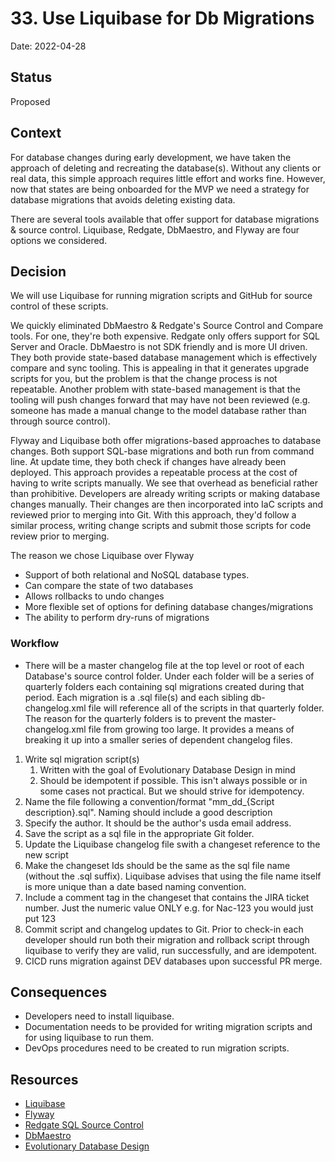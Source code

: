 # 33. Use Liquibase for Db Migrations

Date: 2022-04-28

## Status
 
Proposed
 
## Context

For database changes during early development, we have taken the approach of deleting and recreating the database(s). Without any clients or real data, this simple approach requires little effort and works fine. However, now that states are being onboarded for the MVP we need a strategy for database migrations that avoids deleting existing data.

There are several tools available that offer support for database migrations & source control. Liquibase, Redgate, DbMaestro, and Flyway are four options we considered.

## Decision

We will use Liquibase for running migration scripts and GitHub for source control of these scripts. 

We quickly eliminated DbMaestro & Redgate's Source Control and Compare tools. For one, they're both expensive. Redgate only offers support for SQL Server and Oracle. DbMaestro is not SDK friendly and is more UI driven. They both provide state-based database management which is effectively compare and sync tooling. This is appealing in that it generates upgrade scripts for you, but the problem is that the change process is not repeatable. Another problem with state-based management is that the tooling will push changes forward that may have not been reviewed (e.g. someone has made a manual change to the model database rather than through source control).

Flyway and Liquibase both offer migrations-based approaches to database changes. Both support SQL-base migrations and both run from command line. At update time, they both check if changes have already been deployed. This approach provides a repeatable process at the cost of having to write scripts manually. We see that overhead as beneficial rather than prohibitive. Developers are already writing scripts or making database changes manually. Their changes are then incorporated into IaC scripts and reviewed prior to merging into Git. With this approach, they'd follow a similar process, writing change scripts and submit those scripts for code review prior to merging.

The reason we chose Liquibase over Flyway
* Support of both relational and NoSQL database types.
* Can compare the state of two databases
* Allows rollbacks to undo changes
* More flexible set of options for defining database changes/migrations
* The ability to perform dry-runs of migrations

### Workflow

* There will be a master changelog file at the top level or root of each Database's source control folder. Under each folder will be a series of quarterly folders each containing sql migrations created during that period. Each migration is a .sql file(s) and each sibling db-changelog.xml file will reference all of the scripts in that quarterly folder. The reason for the quarterly folders is to prevent the master-changelog.xml file from growing too large. It provides a means of breaking it up into a smaller series of dependent changelog files.

1. Write sql migration script(s) 
    1. Written with the goal of Evolutionary Database Design in mind
    1. Should be idempotent if possible. This isn't always possible or in some cases not practical. But we should strive for idempotency.
1. Name the file following a convention/format "mm_dd_{Script description}.sql". Naming should include a good description
1. Specify the author. It should be the author's usda email address.
1. Save the script as a sql file in the appropriate Git folder.
1. Update the Liquibase changelog file swith a changeset reference to the new script
1. Make the changeset Ids should be the same as the sql file name (without the .sql suffix). Liquibase advises that using the file name itself is more unique than a date based naming convention.
1. Include a comment tag in the changeset that contains the JIRA ticket number. Just the numeric value ONLY e.g. for Nac-123 you would just put <comment>123</comment>
1. Commit script and changelog updates to Git. Prior to check-in each developer should run both their migration and rollback script through liquibase to verify they are valid, run successfully, and are idempotent. 
1. CICD runs migration against DEV databases upon successful PR merge.


## Consequences

* Developers need to install liquibase.
* Documentation needs to be provided for writing migration scripts and for using liquibase to run them.
* DevOps procedures need to be created to run migration scripts.


## Resources
* [Liquibase](https://www.liquibase.org/)
* [Flyway](https://flywaydb.org/)
* [Redgate SQL Source Control](https://www.red-gate.com/products/sql-development/sql-source-control/)
* [DbMaestro](https://www.dbmaestro.com/)
* [Evolutionary Database Design](https://martinfowler.com/bliki/ParallelChange.html)